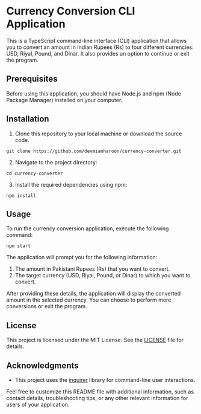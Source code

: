 # Currency Conversion CLI Application

This is a TypeScript command-line interface (CLI) application that allows you to convert an amount in Indian Rupees (Rs) to four different currencies: USD, Riyal, Pound, and Dinar. It also provides an option to continue or exit the program.

## Prerequisites

Before using this application, you should have Node.js and npm (Node Package Manager) installed on your computer.

## Installation

1. Clone this repository to your local machine or download the source code.

  `git clone https://github.com/devmianharoon/currency-converter.git`

2. Navigate to the project directory:

  `cd currency-converter`

3. Install the required dependencies using npm:

  `npm install`


## Usage

To run the currency conversion application, execute the following command:

  `npm start`


The application will prompt you for the following information:

1. The amount in Pakistani Rupees (Rs) that you want to convert.
2. The target currency (USD, Riyal, Pound, or Dinar) to which you want to convert.

After providing these details, the application will display the converted amount in the selected currency. You can choose to perform more conversions or exit the program.

## License

This project is licensed under the MIT License. See the [LICENSE](LICENSE) file for details.

## Acknowledgments

- This project uses the [inquirer](https://www.npmjs.com/package/inquirer) library for command-line user interactions.

Feel free to customize this README file with additional information, such as contact details, troubleshooting tips, or any other relevant information for users of your application.

